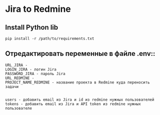 # Jira to Redmine

## Install Python lib

    pip install -r /path/to/requirements.txt

## Отредактировать переменные в файле .env::
    URL_JIRA - 
    LOGIN_JIRA - логин Jira
    PASSWORD_JIRA - пароль Jira
    URL_REDMINE - 
   	PROJECT_NAME_REDMINE - название проекта в Redmine куда переносить задачи
    

    users - добавить email из Jira и id из redmine нужных пользователей
    tokens - добавить email из Jira и API token из redmine нужных пользователе
